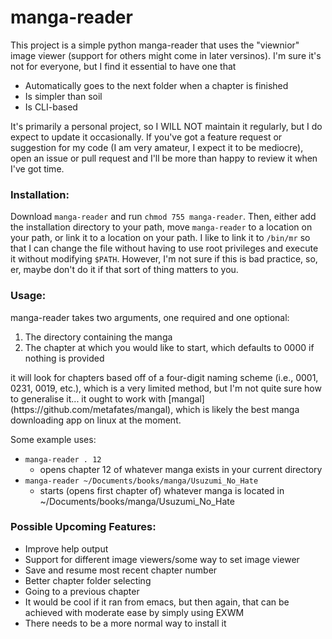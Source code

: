 # manga-reader

<p>This project is a simple python manga-reader that uses the "viewnior" image viewer (support for others might come in later versinos). I'm sure it's not for everyone, but I find it essential to have one that 
<ul>
	<li>Automatically goes to the next folder when a chapter is finished</li>
	<li>Is simpler than soil</li>
	<li>Is CLI-based</li>
</ul>
It's primarily a personal project, so I WILL NOT maintain it regularly, but I do expect to update it occasionally. If you've got a feature request or suggestion for my code (I am very amateur, I expect it to be mediocre), open an issue or pull request and I'll be more than happy to review it when I've got time.</P>

### Installation:

<p>Download <code>manga-reader</code> and run <code>chmod 755 manga-reader</code>. Then, either add the installation directory to your path, move <code>manga-reader</code> to a location on your path, or link it to a location on your path. I like to link it to <code>/bin/mr</code> so that I can change the file without having to use root privileges and execute it without modifying <code>$PATH</code>. However, I'm not sure if this is bad practice, so, er, maybe don't do it if that sort of thing matters to you. </p>


### Usage:

manga-reader takes two arguments, one required and one optional:
<ol>
<li>The directory containing the manga</li>
<li>The chapter at which you would like to start, which defaults to 0000 if nothing is provided</li>
</ol>

<p>it will look for chapters based off of a four-digit naming scheme (i.e., 0001, 0231, 0019, etc.), which is a very limited method, but I'm not quite sure how to generalise it... it ought to work with [mangal](https://github.com/metafates/mangal), which is likely the best manga downloading app on linux at the moment.</p>

<p>Some example uses:</p>
<ul>
<li><code>manga-reader . 12 </code>
	<ul><li>opens chapter 12 of whatever manga exists in your current directory</li>
	</ul></li>
<li><code>manga-reader ~/Documents/books/manga/Usuzumi_No_Hate </code>
<ul><li>starts (opens first chapter of) whatever manga is located in ~/Documents/books/manga/Usuzumi_No_Hate</li>
	</ul></li>
</ul>


### Possible Upcoming Features:

<ul>
	<li>Improve help output</li>
	<li>Support for different image viewers/some way to set image viewer</li>
	<li>Save and resume most recent chapter number</li>
	<li>Better chapter folder selecting</li>
	<li>Going to a previous chapter</li>
	<li>It would be cool if it ran from emacs, but then again, that can be achieved with moderate ease by simply using EXWM</li>
	<li>There needs to be a more normal way to install it</li>
</ul>
